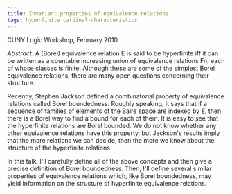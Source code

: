 ```yaml
---
title: Invariant properties of equivalence relations
tags: hyperfinite cardinal-characteristics
---
```


CUNY Logic Workshop, February 2010<!--more-->

*Abstract*: A (Borel) equivalence relation E is said to be hyperfinite iff it can be written as a countable increasing union of equivalence relations Fn, each of whose classes is finite. Although these are some of the simplest Borel equivalence relations, there are many open questions concerning their structure.

Recently, Stephen Jackson defined a combinatorial property of equivalence relations called Borel boundedness. Roughly speaking, it says that if a sequence of families of elements of the Baire space are indexed by $E$, then there is a Borel way to find a bound for each of them. It is easy to see that the hyperfinite relations are Borel bounded. We do not know whether any other equivalence relations have this property, but Jackson's results imply that the more relations we can decide, then the more we know about the structure of the hyperfinite relations.

In this talk, I'll carefully define all of the above concepts and then give a precise definition of Borel boundedness. Then, I'll define several similar properties of equivalence relations which, like Borel boundedness, may yield information on the structure of hyperfinite equivalence relations.
